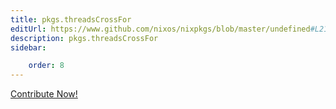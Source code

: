 ```yaml
---
title: pkgs.threadsCrossFor
editUrl: https://www.github.com/nixos/nixpkgs/blob/master/undefined#L21807C21
description: pkgs.threadsCrossFor
sidebar:

    order: 8
---
```


<a href="https://www.github.com/nixos/nixpkgs/blob/master/undefined#L21807C21">Contribute Now!</a>



